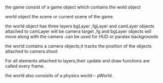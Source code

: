 the game consist of a game object which contains the wold object

world object the scene or current scene of the game

the world object has three layers bgLayer ,fgLayer and camLayer
objects attached to camLayer will be camera target ,fg and bgLayer objects
will move along with the camera .can be used for HUD or paralax backgrounds


the world contains a camera objects,it tracks the position of the objects
attached to camera.shoot

For all elements attached to layers,their update  and draw functions are called
every frame.

the world also consisits of a physics world-- pWorld .
